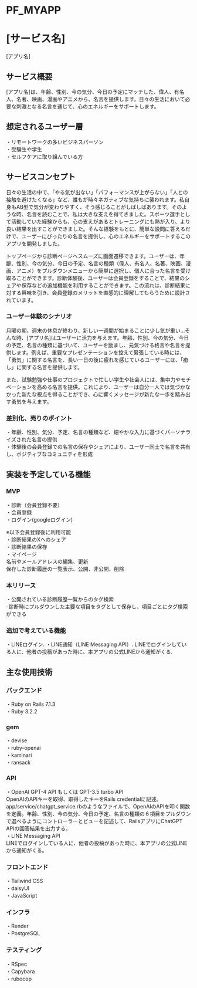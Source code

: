 # PF_MYAPP
# [サービス名]
[アプリ名]
## サービス概要
[アプリ名]は、年齢、性別、今の気分、今日の予定にマッチした、偉人、有名人、名著、映画、漫画やアニメから、名言を提供します。日々の生活において必要な刺激となる名言を通じて、心のエネルギーをサポートします。

## 想定されるユーザー層
・リモートワークの多いビジネスパーソン  
・受験生や学生  
・セルフケアに取り組んでいる方  

## サービスコンセプト
日々の生活の中で、「やる気が出ない」「パフォーマンスが上がらない」「人との接触を避けたくなる」など、誰もが時々ネガティブな気持ちに襲われます。私自身もAB型で気分が変わりやすく、そう感じることがしばしばあります。そのような時、名言を読むことで、私は大きな支えを得てきました。スポーツ選手として活動していた経験からも、心の支えがあるとトレーニングにも熱が入り、より良い結果を出すことができました。そんな経験をもとに、簡単な設問に答えるだけで、ユーザーにぴったりの名言を提供し、心のエネルギーをサポートするこのアプリを開発しました。

トップページから診断ページへスムーズに画面遷移できます。ユーザーは、年齢、性別、今の気分、今日の予定、名言の種類（偉人、有名人、名著、映画、漫画、アニメ）をプルダウンメニューから簡単に選択し、個人に合った名言を受け取ることができます。診断体験後、ユーザーは会員登録をすることで、結果のシェアや保存などの追加機能を利用することができます。この流れは、診断結果に対する興味を引き、会員登録のメリットを直感的に理解してもらうために設計されています。

### ユーザー体験のシナリオ
月曜の朝、週末の休息が終わり、新しい一週間が始まることに少し気が重い…そんな時、[アプリ名]はユーザーに活力を与えます。年齢、性別、今の気分、今日の予定、名言の種類に基づいて、ユーザーを励まし、元気づける格言や名言を提供します。例えば、重要なプレゼンテーションを控えて緊張している時には、「勇気」に関する名言を、長い一日の後に疲れを感じているユーザーには、「癒し」に関する名言を提供します。

また、試験勉強や仕事のプロジェクトで忙しい学生や社会人には、集中力やモチベーションを高める名言を提供。これにより、ユーザーは自分一人では気づかなかった新たな視点を得ることができ、心に響くメッセージが新たな一歩を踏み出す勇気を与えます。

### 差別化、売りのポイント
・年齢、性別、気分、予定、名言の種類など、細やかな入力に基づくパーソナライズされた名言の提供  
・体験後の会員登録での名言の保存やシェアにより、ユーザー同士で名言を共有し、ポジティブなコミュニティを形成   

## 実装を予定している機能

### MVP
・診断（会員登録不要）  
・会員登録  
・ログイン(googleログイン)  

※以下会員登録後に利用可能  
・診断結果のXへのシェア  
・診断結果の保存  
・マイページ  
  名前やメールアドレスの編集、更新  
  保存した診断履歴の一覧表示、公開、非公開、削除  

### 本リリース
・公開されている診断履歴一覧からのタグ検索  
  -診断時にプルダウンした主要な項目をタグとして保存し、項目ごとにタグ検索ができる  

### 追加で考えている機能
・LINEログイン. 
・LINE通知（LINE Messaging API）. 
  LINEでログインしている人に、他者の投稿があった時に、本アプリの公式LINEから通知がくる. 

## 主な使用技術
### バックエンド
・Ruby on Rails 7.1.3  
・Ruby 3.2.2  

### gem  
・devise  
・ruby-openai  
・kaminari  
・ransack  

### API  
・OpenAI GPT-4 API もしくは GPT-3.5 turbo API  
OpenAIのAPIキーを取得、取得したキーをRails credentialに記述。app/service/chatgpt_service.rbのようなファイルで、OpenAIのAPIを叩く関数を定義。年齢、性別、今の気分、今日の予定、名言の種類の６項目をプルダウンで選べるようにコントローラーとビューを記述して、RailsアプリにChatGPT APIの回答結果を出力する。  
・LINE Messaging API  
  LINEでログインしている人に、他者の投稿があった時に、本アプリの公式LINEから通知がくる。

### フロントエンド
・Tailwind CSS  
・daisyUI  
・JavaScript  

### インフラ
・Render  
・PostgreSQL  

### テスティング
・RSpec  
・Capybara  
・rubocop  